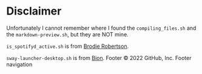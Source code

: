 # Disclaimer #
Unfortunately I cannot remember where I found the `compiling_files.sh` and the `markdown-preview.sh`, but they are NOT mine.

`is_spotifyd_active.sh` is from [Brodie Robertson](https://github.com/BrodieRobertson).

`sway-launcher-desktop.sh` is from [Bion](https://github.com/Biont/sway-launcher-desktop). 
Footer
© 2022 GitHub, Inc.
Footer navigation


